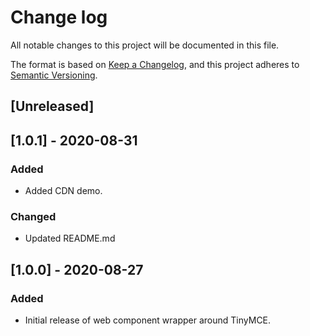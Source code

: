 # Change log
All notable changes to this project will be documented in this file.

The format is based on [Keep a Changelog](https://keepachangelog.com/en/1.0.0/),
and this project adheres to [Semantic Versioning](https://semver.org/spec/v2.0.0.html).

## [Unreleased]

## [1.0.1] - 2020-08-31
### Added
- Added CDN demo.

### Changed
- Updated README.md

## [1.0.0] - 2020-08-27
### Added
- Initial release of web component wrapper around TinyMCE.